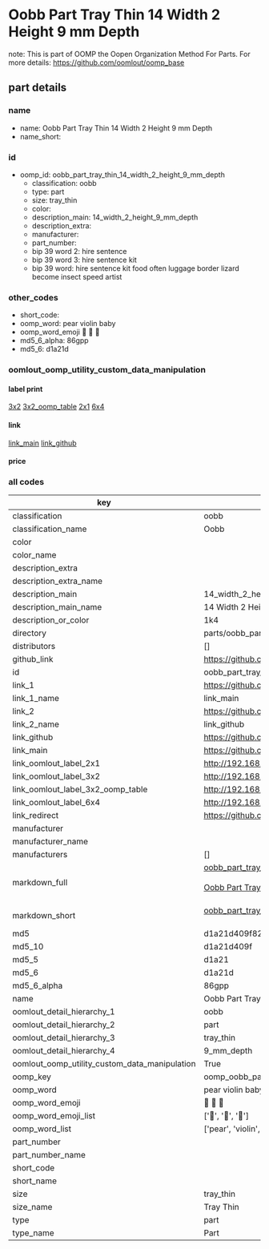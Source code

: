 # Oobb Part Tray Thin 14 Width 2 Height 9 mm Depth  

note: This is part of OOMP the Oopen Organization Method For Parts. For more details: https://github.com/oomlout/oomp_base

##  part details
  







### name
* name: Oobb Part Tray Thin 14 Width 2 Height 9 mm Depth
* name_short: 
### id
* oomp_id: oobb_part_tray_thin_14_width_2_height_9_mm_depth
  * classification: oobb
  * type: part
  * size: tray_thin
  * color: 
  * description_main: 14_width_2_height_9_mm_depth
  * description_extra: 
  * manufacturer: 
  * part_number: 
  * bip 39 word 2: hire sentence
  * bip 39 word 3: hire sentence kit
  * bip 39 word: hire sentence kit food often luggage border lizard become insect speed artist

### other_codes
* short_code: 
* oomp_word: pear violin baby
* oomp_word_emoji :pear: :violin: :baby:
* md5_6_alpha: 86gpp
* md5_6: d1a21d






### oomlout_oomp_utility_custom_data_manipulation
#### label print
[3x2](http://192.168.1.245:1112/?label=oomp%2086gpp)
[3x2_oomp_table](http://192.168.1.108:1112/?label=oomp%2086gpp)
[2x1](http://192.168.1.242:1112/?label=oomp%2086gpp)
[6x4](http://192.168.1.55:1112/?label=oomp%2086gpp)    

#### link

[link_main](https://github.com/oomlout/oomlout_oomp_version_1_messy/tree/main/parts/oobb_part_tray_thin_14_width_2_height_9_mm_depth) [link_github](https://github.com/oomlout/oomlout_oomp_version_1_messy/tree/main/parts/oobb_part_tray_thin_14_width_2_height_9_mm_depth)                             

#### price







### all codes 
| key | value |  
| --- | --- |  
| classification | oobb |  
| classification_name | Oobb |  
| color |  |  
| color_name |  |  
| description_extra |  |  
| description_extra_name |  |  
| description_main | 14_width_2_height_9_mm_depth |  
| description_main_name | 14 Width 2 Height 9 mm Depth |  
| description_or_color | 1k4 |  
| directory | parts/oobb_part_tray_thin_14_width_2_height_9_mm_depth |  
| distributors | [] |  
| github_link | https://github.com/oomlout/oomlout_oomp_part_src/tree/main/parts/oobb_part_tray_thin_14_width_2_height_9_mm_depth |  
| id | oobb_part_tray_thin_14_width_2_height_9_mm_depth |  
| link_1 | https://github.com/oomlout/oomlout_oomp_version_1_messy/tree/main/parts/oobb_part_tray_thin_14_width_2_height_9_mm_depth |  
| link_1_name | link_main |  
| link_2 | https://github.com/oomlout/oomlout_oomp_version_1_messy/tree/main/parts/oobb_part_tray_thin_14_width_2_height_9_mm_depth |  
| link_2_name | link_github |  
| link_github | https://github.com/oomlout/oomlout_oomp_version_1_messy/tree/main/parts/oobb_part_tray_thin_14_width_2_height_9_mm_depth |  
| link_main | https://github.com/oomlout/oomlout_oomp_version_1_messy/tree/main/parts/oobb_part_tray_thin_14_width_2_height_9_mm_depth |  
| link_oomlout_label_2x1 | http://192.168.1.242:1112/?label=oomp%2086gpp |  
| link_oomlout_label_3x2 | http://192.168.1.245:1112/?label=oomp%2086gpp |  
| link_oomlout_label_3x2_oomp_table | http://192.168.1.108:1112/?label=oomp%2086gpp |  
| link_oomlout_label_6x4 | http://192.168.1.55:1112/?label=oomp%2086gpp |  
| link_redirect | https://github.com/oomlout/oomlout_oomp_version_1_messy/tree/main/parts/oobb_part_tray_thin_14_width_2_height_9_mm_depth |  
| manufacturer |  |  
| manufacturer_name |  |  
| manufacturers | [] |  
| markdown_full | [oobb_part_tray_thin_14_width_2_height_9_mm_depth](none)<br>[](none)<br>[Oobb Part Tray Thin 14 Width 2 Height 9 Mm Depth](none)<br><br> |  
| markdown_short | [oobb_part_tray_thin_14_width_2_height_9_mm_depth](none)<br><br> |  
| md5 | d1a21d409f82c33a134cd5acf5f0fb60 |  
| md5_10 | d1a21d409f |  
| md5_5 | d1a21 |  
| md5_6 | d1a21d |  
| md5_6_alpha | 86gpp |  
| name | Oobb Part Tray Thin 14 Width 2 Height 9 mm Depth |  
| oomlout_detail_hierarchy_1 | oobb |  
| oomlout_detail_hierarchy_2 | part |  
| oomlout_detail_hierarchy_3 | tray_thin |  
| oomlout_detail_hierarchy_4 | 9_mm_depth |  
| oomlout_oomp_utility_custom_data_manipulation | True |  
| oomp_key | oomp_oobb_part_tray_thin_14_width_2_height_9_mm_depth |  
| oomp_word | pear violin baby |  
| oomp_word_emoji | :pear: :violin: :baby: |  
| oomp_word_emoji_list | [':pear:', ':violin:', ':baby:'] |  
| oomp_word_list | ['pear', 'violin', 'baby'] |  
| part_number |  |  
| part_number_name |  |  
| short_code |  |  
| short_name |  |  
| size | tray_thin |  
| size_name | Tray Thin |  
| type | part |  
| type_name | Part |  
